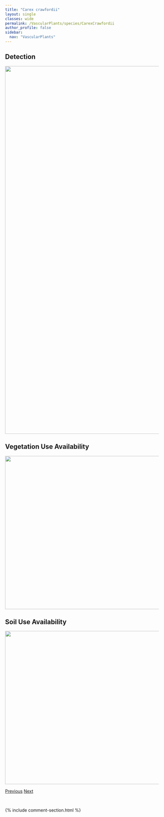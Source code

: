```yaml
---
title: "Carex crawfordii"
layout: single
classes: wide
permalink: /VascularPlants/species/CarexCrawfordii
author_profile: false
sidebar:
  nav: "VascularPlants"
---
```


<h2>Detection</h2>

<a href="https://drive.google.com/uc?export=view&id=1Fb4GuiQ7gXTE2fgs4Tk69_p2N7JDcEPy">
<img src="https://drive.google.com/uc?export=view&id=1Fb4GuiQ7gXTE2fgs4Tk69_p2N7JDcEPy" height = "1200" width = "800">
</a>


<h2>Vegetation Use Availability</h2>

<a href="https://drive.google.com/uc?export=view&id=1JEee_hyyysC2cqUkZ0Y5ahru0z1zfj00">
<img src="https://drive.google.com/uc?export=view&id=1JEee_hyyysC2cqUkZ0Y5ahru0z1zfj00" height = "500" width = "1000">
</a>


<h2>Soil Use Availability</h2>

<a href="https://drive.google.com/uc?export=view&id=1sbwokUHtzE3Hz_X-z-MAM7NHW6ldnyEo">
<img src="https://drive.google.com/uc?export=view&id=1sbwokUHtzE3Hz_X-z-MAM7NHW6ldnyEo" height = "500" width = "1000">
</a>


<a href="/DevelopmentWebsite/VascularPlants/species/CarexConcinnoides" class="pagination--pager" title="Carex concinnoides">Previous</a> <a href="/DevelopmentWebsite/VascularPlants/species/CarexDeflexa" class="pagination--pager" title="Carex deflexa">Next</a>

<p>&nbsp;</p>

{% include comment-section.html %}
